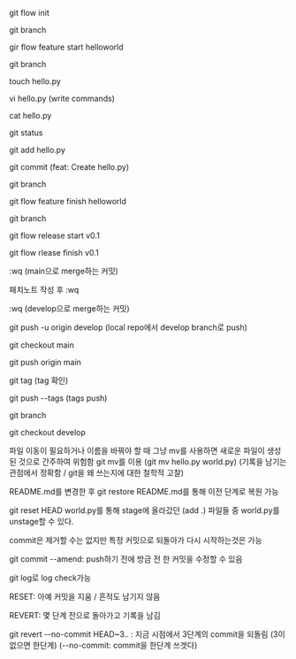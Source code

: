 git flow init

git branch

gir flow feature start helloworld

git branch

touch hello.py

vi hello.py (write commands)

cat hello.py

git status

git add hello.py

git commit (feat: Create hello.py)

git branch

git flow feature finish helloworld

git branch

git flow release start v0.1

git flow rlease finish v0.1

:wq (main으로 merge하는 커밋)

패치노트 작성 후 :wq 

:wq (develop으로 merge하는 커밋)

git push -u origin develop (local repo에서 develop branch로 push)

git checkout main

git push origin main

git tag (tag 확인)

git push --tags (tags push)

git branch

git checkout develop

파일 이동이 필요하거나 이름을 바꿔야 할 때 그냥 mv를 사용하면 새로운 파일이 생성된 것으로 간주하여 위험함
git mv를 이용 (git mv hello.py world.py) (기록을 남기는 관점에서 정확함 / git을 왜 쓰는지에 대한 철학적 고찰)

README.md를 변경한 후 git restore README.md를 통해 이전 단계로 복원 가능

git reset HEAD world.py를 통해 stage에 올라갔던 (add .) 파일들 중 world.py를 unstage할 수 있다.

commit은 제거할 수는 없지만 특정 커밋으로 되돌아가 다시 시작하는것은 가능

git commit --amend: push하기 전에 방금 전 한 커밋을 수정할 수 있음

git log로 log check가능

RESET: 아예 커밋을 지움 / 흔적도 남기지 않음

REVERT: 몇 단계 전으로 돌아가고 기록을 남김

git revert --no-commit HEAD~3.. : 지금 시점에서 3단계의 commit을 되돌림 (3이 없으면 한단계) (--no-commit: commit을 한단계 쓰겟다)
